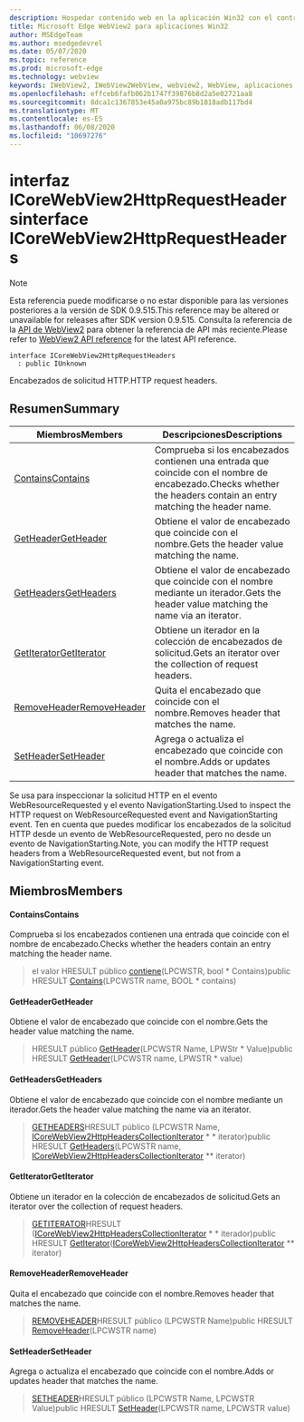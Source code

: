 ```yaml
---
description: Hospedar contenido web en la aplicación Win32 con el control Microsoft Edge WebView2
title: Microsoft Edge WebView2 para aplicaciones Win32
author: MSEdgeTeam
ms.author: msedgedevrel
ms.date: 05/07/2020
ms.topic: reference
ms.prod: microsoft-edge
ms.technology: webview
keywords: IWebView2, IWebView2WebView, webview2, WebView, aplicaciones Win32, Win32, Edge, ICoreWebView2, ICoreWebView2Controller, control de explorador, HTML Edge
ms.openlocfilehash: effceb6fafb062b1747f39876b8d2a5e02721aa8
ms.sourcegitcommit: 8dca1c1367853e45a0a975bc89b1818adb117bd4
ms.translationtype: MT
ms.contentlocale: es-ES
ms.lasthandoff: 06/08/2020
ms.locfileid: "10697276"
---
```

# <span data-ttu-id="081d2-104">interfaz ICoreWebView2HttpRequestHeaders</span><span class="sxs-lookup"><span data-stu-id="081d2-104">interface ICoreWebView2HttpRequestHeaders</span></span> 

> [!NOTE]
> <span data-ttu-id="081d2-105">Esta referencia puede modificarse o no estar disponible para las versiones posteriores a la versión de SDK 0.9.515.</span><span class="sxs-lookup"><span data-stu-id="081d2-105">This reference may be altered or unavailable for releases after SDK version 0.9.515.</span></span> <span data-ttu-id="081d2-106">Consulta la referencia de la [API de WebView2](../../../webview2-api-reference.md) para obtener la referencia de API más reciente.</span><span class="sxs-lookup"><span data-stu-id="081d2-106">Please refer to [WebView2 API reference](../../../webview2-api-reference.md) for the latest API reference.</span></span>

```
interface ICoreWebView2HttpRequestHeaders
  : public IUnknown
```

<span data-ttu-id="081d2-107">Encabezados de solicitud HTTP.</span><span class="sxs-lookup"><span data-stu-id="081d2-107">HTTP request headers.</span></span>

## <span data-ttu-id="081d2-108">Resumen</span><span class="sxs-lookup"><span data-stu-id="081d2-108">Summary</span></span>

 <span data-ttu-id="081d2-109">Miembros</span><span class="sxs-lookup"><span data-stu-id="081d2-109">Members</span></span>                        | <span data-ttu-id="081d2-110">Descripciones</span><span class="sxs-lookup"><span data-stu-id="081d2-110">Descriptions</span></span>
--------------------------------|---------------------------------------------
[<span data-ttu-id="081d2-111">Contains</span><span class="sxs-lookup"><span data-stu-id="081d2-111">Contains</span></span>](#contains) | <span data-ttu-id="081d2-112">Comprueba si los encabezados contienen una entrada que coincide con el nombre de encabezado.</span><span class="sxs-lookup"><span data-stu-id="081d2-112">Checks whether the headers contain an entry matching the header name.</span></span>
[<span data-ttu-id="081d2-113">GetHeader</span><span class="sxs-lookup"><span data-stu-id="081d2-113">GetHeader</span></span>](#getheader) | <span data-ttu-id="081d2-114">Obtiene el valor de encabezado que coincide con el nombre.</span><span class="sxs-lookup"><span data-stu-id="081d2-114">Gets the header value matching the name.</span></span>
[<span data-ttu-id="081d2-115">GetHeaders</span><span class="sxs-lookup"><span data-stu-id="081d2-115">GetHeaders</span></span>](#getheaders) | <span data-ttu-id="081d2-116">Obtiene el valor de encabezado que coincide con el nombre mediante un iterador.</span><span class="sxs-lookup"><span data-stu-id="081d2-116">Gets the header value matching the name via an iterator.</span></span>
[<span data-ttu-id="081d2-117">GetIterator</span><span class="sxs-lookup"><span data-stu-id="081d2-117">GetIterator</span></span>](#getiterator) | <span data-ttu-id="081d2-118">Obtiene un iterador en la colección de encabezados de solicitud.</span><span class="sxs-lookup"><span data-stu-id="081d2-118">Gets an iterator over the collection of request headers.</span></span>
[<span data-ttu-id="081d2-119">RemoveHeader</span><span class="sxs-lookup"><span data-stu-id="081d2-119">RemoveHeader</span></span>](#removeheader) | <span data-ttu-id="081d2-120">Quita el encabezado que coincide con el nombre.</span><span class="sxs-lookup"><span data-stu-id="081d2-120">Removes header that matches the name.</span></span>
[<span data-ttu-id="081d2-121">SetHeader</span><span class="sxs-lookup"><span data-stu-id="081d2-121">SetHeader</span></span>](#setheader) | <span data-ttu-id="081d2-122">Agrega o actualiza el encabezado que coincide con el nombre.</span><span class="sxs-lookup"><span data-stu-id="081d2-122">Adds or updates header that matches the name.</span></span>

<span data-ttu-id="081d2-123">Se usa para inspeccionar la solicitud HTTP en el evento WebResourceRequested y el evento NavigationStarting.</span><span class="sxs-lookup"><span data-stu-id="081d2-123">Used to inspect the HTTP request on WebResourceRequested event and NavigationStarting event.</span></span> <span data-ttu-id="081d2-124">Ten en cuenta que puedes modificar los encabezados de la solicitud HTTP desde un evento de WebResourceRequested, pero no desde un evento de NavigationStarting.</span><span class="sxs-lookup"><span data-stu-id="081d2-124">Note, you can modify the HTTP request headers from a WebResourceRequested event, but not from a NavigationStarting event.</span></span>

## <span data-ttu-id="081d2-125">Miembros</span><span class="sxs-lookup"><span data-stu-id="081d2-125">Members</span></span>

#### <span data-ttu-id="081d2-126">Contains</span><span class="sxs-lookup"><span data-stu-id="081d2-126">Contains</span></span> 

<span data-ttu-id="081d2-127">Comprueba si los encabezados contienen una entrada que coincide con el nombre de encabezado.</span><span class="sxs-lookup"><span data-stu-id="081d2-127">Checks whether the headers contain an entry matching the header name.</span></span>

> <span data-ttu-id="081d2-128">el valor HRESULT público [contiene](#contains)(LPCWSTR, bool \* Contains)</span><span class="sxs-lookup"><span data-stu-id="081d2-128">public HRESULT [Contains](#contains)(LPCWSTR name, BOOL \* contains)</span></span>

#### <span data-ttu-id="081d2-129">GetHeader</span><span class="sxs-lookup"><span data-stu-id="081d2-129">GetHeader</span></span> 

<span data-ttu-id="081d2-130">Obtiene el valor de encabezado que coincide con el nombre.</span><span class="sxs-lookup"><span data-stu-id="081d2-130">Gets the header value matching the name.</span></span>

> <span data-ttu-id="081d2-131">HRESULT público [GetHeader](#getheader)(LPCWSTR Name, LPWStr \* Value)</span><span class="sxs-lookup"><span data-stu-id="081d2-131">public HRESULT [GetHeader](#getheader)(LPCWSTR name, LPWSTR \* value)</span></span>

#### <span data-ttu-id="081d2-132">GetHeaders</span><span class="sxs-lookup"><span data-stu-id="081d2-132">GetHeaders</span></span> 

<span data-ttu-id="081d2-133">Obtiene el valor de encabezado que coincide con el nombre mediante un iterador.</span><span class="sxs-lookup"><span data-stu-id="081d2-133">Gets the header value matching the name via an iterator.</span></span>

> <span data-ttu-id="081d2-134">[GETHEADERS](#getheaders)HRESULT público (LPCWSTR Name, [ICoreWebView2HttpHeadersCollectionIterator](icorewebview2httpheaderscollectioniterator.md) \* \* iterator)</span><span class="sxs-lookup"><span data-stu-id="081d2-134">public HRESULT [GetHeaders](#getheaders)(LPCWSTR name, [ICoreWebView2HttpHeadersCollectionIterator](icorewebview2httpheaderscollectioniterator.md) \*\* iterator)</span></span>

#### <span data-ttu-id="081d2-135">GetIterator</span><span class="sxs-lookup"><span data-stu-id="081d2-135">GetIterator</span></span> 

<span data-ttu-id="081d2-136">Obtiene un iterador en la colección de encabezados de solicitud.</span><span class="sxs-lookup"><span data-stu-id="081d2-136">Gets an iterator over the collection of request headers.</span></span>

> <span data-ttu-id="081d2-137">[GETITERATOR](#getiterator)HRESULT ([ICoreWebView2HttpHeadersCollectionIterator](icorewebview2httpheaderscollectioniterator.md) \* \* iterador)</span><span class="sxs-lookup"><span data-stu-id="081d2-137">public HRESULT [GetIterator](#getiterator)([ICoreWebView2HttpHeadersCollectionIterator](icorewebview2httpheaderscollectioniterator.md) \*\* iterator)</span></span>

#### <span data-ttu-id="081d2-138">RemoveHeader</span><span class="sxs-lookup"><span data-stu-id="081d2-138">RemoveHeader</span></span> 

<span data-ttu-id="081d2-139">Quita el encabezado que coincide con el nombre.</span><span class="sxs-lookup"><span data-stu-id="081d2-139">Removes header that matches the name.</span></span>

> <span data-ttu-id="081d2-140">[REMOVEHEADER](#removeheader)HRESULT público (LPCWSTR Name)</span><span class="sxs-lookup"><span data-stu-id="081d2-140">public HRESULT [RemoveHeader](#removeheader)(LPCWSTR name)</span></span>

#### <span data-ttu-id="081d2-141">SetHeader</span><span class="sxs-lookup"><span data-stu-id="081d2-141">SetHeader</span></span> 

<span data-ttu-id="081d2-142">Agrega o actualiza el encabezado que coincide con el nombre.</span><span class="sxs-lookup"><span data-stu-id="081d2-142">Adds or updates header that matches the name.</span></span>

> <span data-ttu-id="081d2-143">[SETHEADER](#setheader)HRESULT público (LPCWSTR Name, LPCWSTR Value)</span><span class="sxs-lookup"><span data-stu-id="081d2-143">public HRESULT [SetHeader](#setheader)(LPCWSTR name, LPCWSTR value)</span></span>

